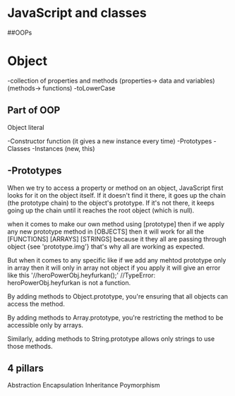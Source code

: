 # JavaScript and classes

##OOPs

# Object

-collection of properties and methods
(properties-> data and variables)
(methods-> functions)
-toLowerCase

## Part of OOP

Object literal

-Constructor function (it gives a new instance every time)
-Prototypes
-Classes
-Instances (new, this)

## -Prototypes

When we try to access a property or method on an object, JavaScript first looks for it on the object itself. If it doesn't find it there, it goes up the chain (the prototype chain) to the object's prototype. If it's not there, it keeps going up the chain until it reaches the root object (which is null).

when it comes to make our own method using [prototype] then if we apply any new prototype method in [OBJECTS] then it will work for all the [FUNCTIONS] [ARRAYS] [STRINGS] because it they all are passing through object {see 'prototype.img'} that's why all are working as expected.

But when it comes to any specific like if we add any mehtod prototype only in array then it will only in array not object if you apply it will give an error like this '//heroPowerObj.heyfurkan();' //TypeError: heroPowerObj.heyfurkan is not a function.

By adding methods to Object.prototype, you're ensuring that all objects can access the method.

By adding methods to Array.prototype, you're restricting the method to be accessible only by arrays.

Similarly, adding methods to String.prototype allows only strings to use those methods.

## 4 pillars

Abstraction
Encapsulation
Inheritance
Poymorphism
